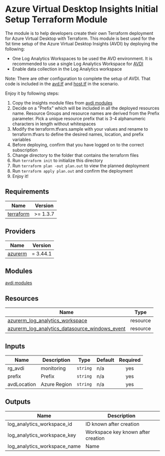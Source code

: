 # Azure Virtual Desktop Insights Initial Setup Terraform Module

The module is to help developers create their own Terraform deployment for Azure Virtual Desktop with Terraform. This module is best used for the 1st time setup of the Azure Virtual Desktop Insights (AVDI) by deploying the following:

* One Log Analytics Workspaces to be used the AVD environment. It is recommended to use a single Log Analytics Workspace for [AVDI](https://learn.microsoft.com/en-us/azure/virtual-desktop/insights)
* Enable data collection in the Log Analytics workspace
  
Note: There are other configuration to complete the setup of AVDI. That code is included in the [avd.tf](https://github.com/Azure/avdaccelerator/blob/main/workload/terraform/greenfield/ADDSscenario/avd.tf) and [host.tf](https://github.com/Azure/avdaccelerator/blob/main/workload/terraform/greenfield/ADDSscenario/host.tf) in the scenario.

Enjoy it by following steps:

1. Copy the insights module files from [avdi modules](../modules/../insights/)  
2. Decide on a  "Prefix" which will be included in all the deployed resources name. Resource Groups and resource names are derived from the Prefix parameter. Pick a unique resource prefix that is 3-4 alphanumeric characters in length without whitespaces
3. Modify the terraform.tfvars.sample with your values and rename to terraform.tfvars to define the desired names, location, and prefix variables
4. Before deploying, confirm that you have logged on to the correct subscription
5. Change directory to the folder that contains the terraform files
6. Run `terraform init` to initialize this directory
7. Run `terraform plan -out plan.out` to view the planned deployment
8. Run `terraform apply plan.out` and confirm the deployment
9. Enjoy it!

<!-- BEGIN_TF_DOCS -->
## Requirements

| Name                                                                      | Version |
|---------------------------------------------------------------------------|---------|
| <a name="terraform"></a> [terraform](https://developer.hashicorp.com/terraform/downloads) | >= 1.3.7  |

## Providers

| Name                                                 | Version |
|------------------------------------------------------|---------|
| <a name="azurerm"></a> [azurerm](https://registry.terraform.io/providers/hashicorp/azurerm/3.44.1) | = 3.44.1  |

## Modules

[avdi modules](../modules/../insights/)

## Resources

| Name                                                                                                       | Type     |
|------------------------------------------------------------------------------------------------------------|----------|
| [azurerm_log_analytics_workspace](https://registry.terraform.io/providers/hashicorp/azurerm/latest/docs/resources/log_analytics_workspace) | resource |
| [azurerm_log_analytics_datasource_windows_event](https://registry.terraform.io/providers/hashicorp/azurerm/latest/docs/resources/log_analytics_datasource_windows_event) | resource |


## Inputs

| Name                                                            | Description      | Type     | Default | Required |
|-----------------------------------------------------------------|------------------|----------|---------|:--------:|
| <a name="rg_avdi"></a> rg_avdi | monitoring | `string` | n/a     |   yes    |
| <a name="prefix"></a> prefix| Prefix | `string` | n/a     |   yes    |
| <a name="avdLocation"></a> avdLocation| Azure Region | `string` | n/a     |   yes    |

## Outputs

| Name                                                              | Description      |
|-------------------------------------------------------------------|------------------|
| <a name="log_analytics_workspace_id"></a> log_analytics_workspace_id | ID known after creation |
| <a name="log_analytics_workspace_key"></a> log_analytics_workspace_key | Workspace key known after creation |
| <a name="log_analytics_workspace_name"></a> log_analytics_workspace_name | Name |

<!-- END_TF_DOCS -->